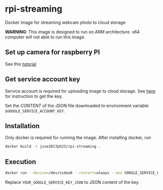 # rpi-streaming
Docker image for streaming webcam photo to cloud storage

__WARNING__: This image is designed to run on _ARM_ architecture. x64 computer will not able to run this image.

## Set up camera for raspberry PI
See this [tutorial](https://thepihut.com/blogs/raspberry-pi-tutorials/16021420-how-to-install-use-the-raspberry-pi-camera)

## Get service account key
Service account is required for uploading image to cloud storage. See [here](https://cloud.google.com/docs/authentication/getting-started#auth-cloud-implicit-python) for instruction to get the key.

Set the _CONTENT_ of the JSON file downloaded to environment variable `$GOOGLE_SERVICE_ACCOUNT_KEY`.

## Installation
Only docker is required for running the image. After installing docker, run
```bash
docker build -t jsse2017ph23/rpi-streaming .
```

## Execution
```bash
docker run --device=/dev/video0 --restart=always --env GOOGLE_SERVICE_KEY=YOUR_GOOGLE_SERVICE_KEY_JSON -d jsse2017ph23/rpi-streaming
```

Replace `YOUR_GOOGLE_SERVICE_KEY_JSON` to JSON content of the key.
